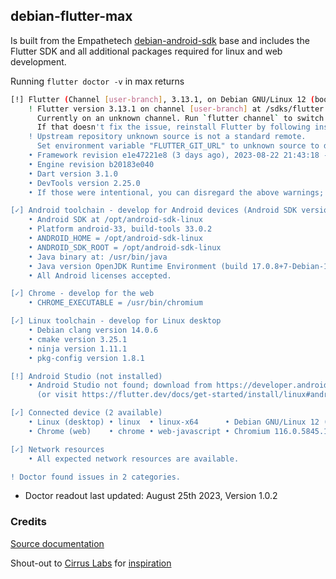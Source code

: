 ## debian-flutter-max

Is built from the Empathetech [debian-android-sdk](../debian-android-sdk/Dockerfile) base and includes the Flutter SDK and all additional packages required for linux and web development.

Running `flutter doctor -v` in max returns

```bash
[!] Flutter (Channel [user-branch], 3.13.1, on Debian GNU/Linux 12 (bookworm) 6.2.0-26-generic, locale en_US)
    ! Flutter version 3.13.1 on channel [user-branch] at /sdks/flutter
      Currently on an unknown channel. Run `flutter channel` to switch to an official channel.
      If that doesn't fix the issue, reinstall Flutter by following instructions at https://flutter.dev/docs/get-started/install.
    ! Upstream repository unknown source is not a standard remote.
      Set environment variable "FLUTTER_GIT_URL" to unknown source to dismiss this error.
    • Framework revision e1e47221e8 (3 days ago), 2023-08-22 21:43:18 -0700
    • Engine revision b20183e040
    • Dart version 3.1.0
    • DevTools version 2.25.0
    • If those were intentional, you can disregard the above warnings; however it is recommended to use "git" directly to perform update checks and upgrades.

[✓] Android toolchain - develop for Android devices (Android SDK version 33.0.2)
    • Android SDK at /opt/android-sdk-linux
    • Platform android-33, build-tools 33.0.2
    • ANDROID_HOME = /opt/android-sdk-linux
    • ANDROID_SDK_ROOT = /opt/android-sdk-linux
    • Java binary at: /usr/bin/java
    • Java version OpenJDK Runtime Environment (build 17.0.8+7-Debian-1deb12u1)
    • All Android licenses accepted.

[✓] Chrome - develop for the web
    • CHROME_EXECUTABLE = /usr/bin/chromium

[✓] Linux toolchain - develop for Linux desktop
    • Debian clang version 14.0.6
    • cmake version 3.25.1
    • ninja version 1.11.1
    • pkg-config version 1.8.1

[!] Android Studio (not installed)
    • Android Studio not found; download from https://developer.android.com/studio/index.html
      (or visit https://flutter.dev/docs/get-started/install/linux#android-setup for detailed instructions).

[✓] Connected device (2 available)
    • Linux (desktop) • linux  • linux-x64      • Debian GNU/Linux 12 (bookworm) 6.2.0-26-generic
    • Chrome (web)    • chrome • web-javascript • Chromium 116.0.5845.110 built on Debian 12.1, running on Debian 12.1

[✓] Network resources
    • All expected network resources are available.

! Doctor found issues in 2 categories.
```
* Doctor readout last updated: August 25th 2023, Version 1.0.2

### Credits

[Source documentation](https://docs.flutter.dev/get-started/install/linux)

Shout-out to [Cirrus Labs](https://github.com/cirruslabs/) for [inspiration](https://github.com/cirruslabs/docker-images-flutter/tree/master/sdk/Dockerfile)